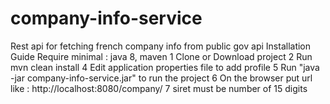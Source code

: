 # company-info-service
Rest api for fetching french company info from public gov api
Installation Guide
Require minimal : java 8, maven 
1 Clone or Download project 
2 Run mvn clean install
4 Edit application properties file to add profile
5 Run "java -jar company-info-service.jar" to run the project 
6 On the browser put url like : http://localhost:8080/company/<siret>
7  siret must be number of 15 digits

